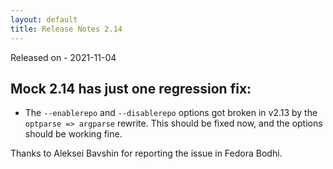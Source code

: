 ```yaml
---
layout: default
title: Release Notes 2.14
---
```


Released on - 2021-11-04


## Mock 2.14 has just one regression fix:

* The `--enablerepo` and `--disablerepo` options got broken in v2.13 by the
  `optparse => argparse` rewrite.  This should be fixed now, and the options
  should be working fine.

Thanks to Aleksei Bavshin for reporting the issue in Fedora Bodhi.
